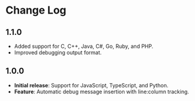# Change Log

## 1.1.0

- Added support for C, C++, Java, C#, Go, Ruby, and PHP.
- Improved debugging output format.

## 1.0.0

- **Initial release**: Support for JavaScript, TypeScript, and Python.
- **Feature**: Automatic debug message insertion with line:column tracking.
